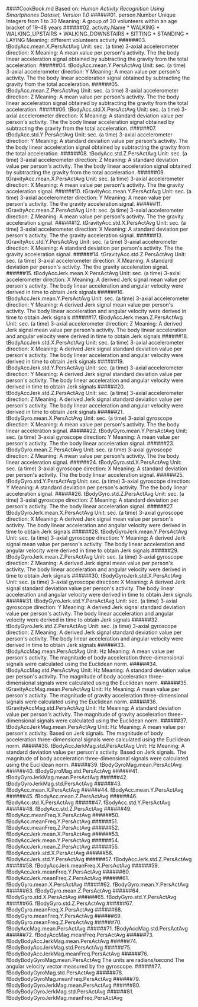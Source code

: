 ####CookBook.md
Based on: *Human Activity Recognition Using Smartphones Dataset, Version 1.0*
######01. person.Number
    Unique Integers from 1 to 30
    Meaning: A group of 30 volunteers within an age bracket of 19-48 years
######02. activity.Name
    * WALKING
    * WALKING_UPSTAIRS
    * WALKING_DOWNSTAIRS
    * SITTING
    * STANDING
    * LAYING
    Meaning: different volunteers activity
######03. tBodyAcc.mean.X.PersActAvg
    Unit: sec. (a time)
    3-axial accelerometer direction: X
    Meaning: A mean value per person's activity. The the body linear acceleration signal obtained by subtracting the gravity from the total acceleration.
######04. tBodyAcc.mean.Y.PersActAvg
    Unit: sec. (a time)
    3-axial accelerometer direction: Y
    Meaning: A mean value per person's activity. The the body linear acceleration signal obtained by subtracting the gravity from the total acceleration.
######05. tBodyAcc.mean.Z.PersActAvg
    Unit: sec. (a time)
    3-axial accelerometer direction: Z
    Meaning: A mean value per person's activity. The the body linear acceleration signal obtained by subtracting the gravity from the total acceleration.
######06. tBodyAcc.std.X.PersActAvg
    Unit: sec. (a time)
    3-axial accelerometer direction: X
    Meaning: A standard deviation value per person's activity. The the body linear acceleration signal obtained by subtracting the gravity from the total acceleration.
######07. tBodyAcc.std.Y.PersActAvg
    Unit: sec. (a time)
    3-axial accelerometer direction: Y
    Meaning: A standard deviation value per person's activity. The the body linear acceleration signal obtained by subtracting the gravity from the total acceleration.
######08. tBodyAcc.std.Z.PersActAvg
    Unit: sec. (a time)
    3-axial accelerometer direction: Z
    Meaning: A standard deviation value per person's activity. The the body linear acceleration signal obtained by subtracting the gravity from the total acceleration.
######09. tGravityAcc.mean.X.PersActAvg
    Unit: sec. (a time)
    3-axial accelerometer direction: X
    Meaning: A mean value per person's activity. The the gravity acceleration signal.
######10. tGravityAcc.mean.Y.PersActAvg
    Unit: sec. (a time)
    3-axial accelerometer direction: Y
    Meaning: A mean value per person's activity. The the gravity acceleration signal.
######11. tGravityAcc.mean.Z.PersActAvg
    Unit: sec. (a time)
    3-axial accelerometer direction: Z
    Meaning: A mean value per person's activity. The the gravity acceleration signal.
######12. tGravityAcc.std.X.PersActAvg
    Unit: sec. (a time)
    3-axial accelerometer direction: X
    Meaning: A standard deviation  per person's activity. The the gravity acceleration signal.
######13. tGravityAcc.std.Y.PersActAvg
    Unit: sec. (a time)
    3-axial accelerometer direction: X
    Meaning: A standard deviation per person's activity. The the gravity acceleration signal.
######14. tGravityAcc.std.Z.PersActAvg
    Unit: sec. (a time)
    3-axial accelerometer direction: X
    Meaning: A standard deviation per person's activity. The the gravity acceleration signal.
######15. tBodyAccJerk.mean.X.PersActAvg
    Unit: sec. (a time)
    3-axial accelerometer direction: X
    Meaning: A derived Jerk signal mean value per person's activity. The body linear acceleration and angular velocity were derived in time to obtain Jerk signals
######16. tBodyAccJerk.mean.Y.PersActAvg
    Unit: sec. (a time)
    3-axial accelerometer direction: Y
    Meaning: A derived Jerk signal mean value per person's activity. The body linear acceleration and angular velocity were derived in time to obtain Jerk signals
######17. tBodyAccJerk.mean.Z.PersActAvg
    Unit: sec. (a time)
    3-axial accelerometer direction: Z
    Meaning: A derived Jerk signal mean value per person's activity. The body linear acceleration and angular velocity were derived in time to obtain Jerk signals
######18. tBodyAccJerk.std.X.PersActAvg
    Unit: sec. (a time)
    3-axial accelerometer direction: X
    Meaning: A derived Jerk signal standard deviation value per person's activity. The body linear acceleration and angular velocity were derived in time to obtain Jerk signals
######19. tBodyAccJerk.std.Y.PersActAvg
    Unit: sec. (a time)
    3-axial accelerometer direction: Y
    Meaning: A derived Jerk signal standard deviation value per person's activity. The body linear acceleration and angular velocity were derived in time to obtain Jerk signals
######20. tBodyAccJerk.std.Z.PersActAvg
    Unit: sec. (a time)
    3-axial accelerometer direction: Z
    Meaning: A derived Jerk signal standard deviation value per person's activity. The body linear acceleration and angular velocity were derived in time to obtain Jerk signals
######21. tBodyGyro.mean.X.PersActAvg
    Unit: sec. (a time)
    3-axial gyroscope direction: X
    Meaning: A mean value per person's activity. The the body linear acceleration signal.
######22. tBodyGyro.mean.Y.PersActAvg
    Unit: sec. (a time)
    3-axial gyroscope direction: Y
    Meaning: A mean value per person's activity. The the body linear acceleration signal.
######23. tBodyGyro.mean.Z.PersActAvg
    Unit: sec. (a time)
    3-axial gyroscope direction: Z
    Meaning: A mean value per person's activity. The the body linear acceleration signal.
######24. tBodyGyro.std.X.PersActAvg
    Unit: sec. (a time)
    3-axial gyroscope direction: X
    Meaning: A standard deviation per person's activity. The the body linear acceleration signal.
######25. tBodyGyro.std.Y.PersActAvg
    Unit: sec. (a time)
    3-axial gyroscope direction: Y
    Meaning: A standard deviation per person's activity. The the body linear acceleration signal.
######26. tBodyGyro.std.Z.PersActAvg
    Unit: sec. (a time)
    3-axial gyroscope direction: Z
    Meaning: A standard deviation per person's activity. The the body linear acceleration signal.
######27. tBodyGyroJerk.mean.X.PersActAvg
    Unit: sec. (a time)
    3-axial gyroscope direction: X
    Meaning: A derived Jerk signal mean value per person's activity. The body linear acceleration and angular velocity were derived in time to obtain Jerk signals
######28. tBodyGyroJerk.mean.Y.PersActAvg
    Unit: sec. (a time)
    3-axial gyroscope direction: Y
    Meaning: A derived Jerk signal mean value per person's activity. The body linear acceleration and angular velocity were derived in time to obtain Jerk signals
######29. tBodyGyroJerk.mean.Z.PersActAvg
    Unit: sec. (a time)
    3-axial gyroscope direction: Z
    Meaning: A derived Jerk signal mean value per person's activity. The body linear acceleration and angular velocity were derived in time to obtain Jerk signals
######30. tBodyGyroJerk.std.X.PersActAvg
    Unit: sec. (a time)
    3-axial gyroscope direction: X
    Meaning: A derived Jerk signal standard deviation value per person's activity. The body linear acceleration and angular velocity were derived in time to obtain Jerk signals
######31. tBodyGyroJerk.std.Y.PersActAvg
    Unit: sec. (a time)
    3-axial gyroscope direction: Y
    Meaning: A derived Jerk signal standard deviation value per person's activity. The body linear acceleration and angular velocity were derived in time to obtain Jerk signals
######32. tBodyGyroJerk.std.Z.PersActAvg
    Unit: sec. (a time)
    3-axial gyroscope direction: Z
    Meaning: A derived Jerk signal standard deviation value per person's activity. The body linear acceleration and angular velocity were derived in time to obtain Jerk signals
######33. tBodyAccMag.mean.PersActAvg
    Unit: Hz
    Meaning: A mean value per person's activity. The magnitude of body acceleration  three-dimensional signals were calculated using the Euclidean norm.
######34. tBodyAccMag.std.PersActAvg
    Unit: Hz
    Meaning: A standard deviation value per person's activity. The magnitude of body acceleration three-dimensional signals were calculated using the Euclidean norm.
######35. tGravityAccMag.mean.PersActAvg
    Unit: Hz
    Meaning: A mean value per person's activity. The magnitude of gravity acceleration three-dimensional signals were calculated using the Euclidean norm.
######36. tGravityAccMag.std.PersActAvg
    Unit: Hz
    Meaning: A standard deviation value per person's activity. The magnitude of gravity acceleration three-dimensional signals were calculated using the Euclidean norm.
######37. tBodyAccJerkMag.mean.PersActAvg
    Unit: Hz
    Meaning: A mean value per person's activity. Based on Jerk signals. The magnitude of body acceleration three-dimensional signals were calculated using the Euclidean norm.
######38. tBodyAccJerkMag.std.PersActAvg
    Unit: Hz
    Meaning: A standard deviation value per person's activity. Based on Jerk signals. The magnitude of body acceleration three-dimensional signals were calculated using the Euclidean norm.
######39. tBodyGyroMag.mean.PersActAvg
######40. tBodyGyroMag.std.PersActAvg
######41. tBodyGyroJerkMag.mean.PersActAvg
######42. tBodyGyroJerkMag.std.PersActAvg
######43. fBodyAcc.mean.X.PersActAvg
######44. fBodyAcc.mean.Y.PersActAvg
######45. fBodyAcc.mean.Z.PersActAvg
######46. fBodyAcc.std.X.PersActAvg
######47. fBodyAcc.std.Y.PersActAvg
######48. fBodyAcc.std.Z.PersActAvg
######49. fBodyAcc.meanFreq.X.PersActAvg
######50. fBodyAcc.meanFreq.Y.PersActAvg
######51. fBodyAcc.meanFreq.Z.PersActAvg
######52. fBodyAccJerk.mean.X.PersActAvg
######53. fBodyAccJerk.mean.Y.PersActAvg
######54. fBodyAccJerk.mean.Z.PersActAvg
######55. fBodyAccJerk.std.X.PersActAvg
######56. fBodyAccJerk.std.Y.PersActAvg
######57. fBodyAccJerk.std.Z.PersActAvg
######58. fBodyAccJerk.meanFreq.X.PersActAvg
######59. fBodyAccJerk.meanFreq.Y.PersActAvg
######60. fBodyAccJerk.meanFreq.Z.PersActAvg
######61. fBodyGyro.mean.X.PersActAvg
######62. fBodyGyro.mean.Y.PersActAvg
######63. fBodyGyro.mean.Z.PersActAvg
######64. fBodyGyro.std.X.PersActAvg
######65. fBodyGyro.std.Y.PersActAvg
######66. fBodyGyro.std.Z.PersActAvg
######67. fBodyGyro.meanFreq.X.PersActAvg
######68. fBodyGyro.meanFreq.Y.PersActAvg
######69. fBodyGyro.meanFreq.Z.PersActAvg
######70. fBodyAccMag.mean.PersActAvg
######71. fBodyAccMag.std.PersActAvg
######72. fBodyAccMag.meanFreq.PersActAvg
######73. fBodyBodyAccJerkMag.mean.PersActAvg
######74. fBodyBodyAccJerkMag.std.PersActAvg
######75. fBodyBodyAccJerkMag.meanFreq.PersActAvg
######76. fBodyBodyGyroMag.mean.PersActAvg
    The units are radians/second
		  The angular velocity vector measured by the gyroscope.
######77. fBodyBodyGyroMag.std.PersActAvg
######78. fBodyBodyGyroMag.meanFreq.PersActAvg
######79. fBodyBodyGyroJerkMag.mean.PersActAvg
######80. fBodyBodyGyroJerkMag.std.PersActAvg
######81. fBodyBodyGyroJerkMag.meanFreq.PersActAvg

